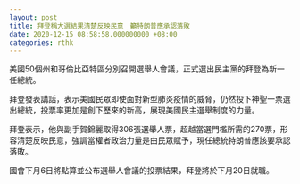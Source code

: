 ```yaml
---
layout: post
title: 拜登稱大選結果清楚反映民意　籲特朗普應承認落敗
date: 2020-12-15 08:58:58.000000000 +08:00
categories: rthk
---
```


美國50個州和哥倫比亞特區分別召開選舉人會議，正式選出民主黨的拜登為新一任總統。

拜登發表講話，表示美國民眾即使面對新型肺炎疫情的威脅，仍然投下神聖一票選出總統，投票率更加是創下歷來的新高，展現美國民主選舉制度的力量。

拜登表示，他與副手賀錦麗取得306張選舉人票，超越當選門檻所需的270票，形容清楚反映民意，強調當權者政治力量是由民眾賦予，現任總統特朗普應該要承認落敗。

國會下月6日將點算並公布選舉人會議的投票結果，拜登將於下月20日就職。

